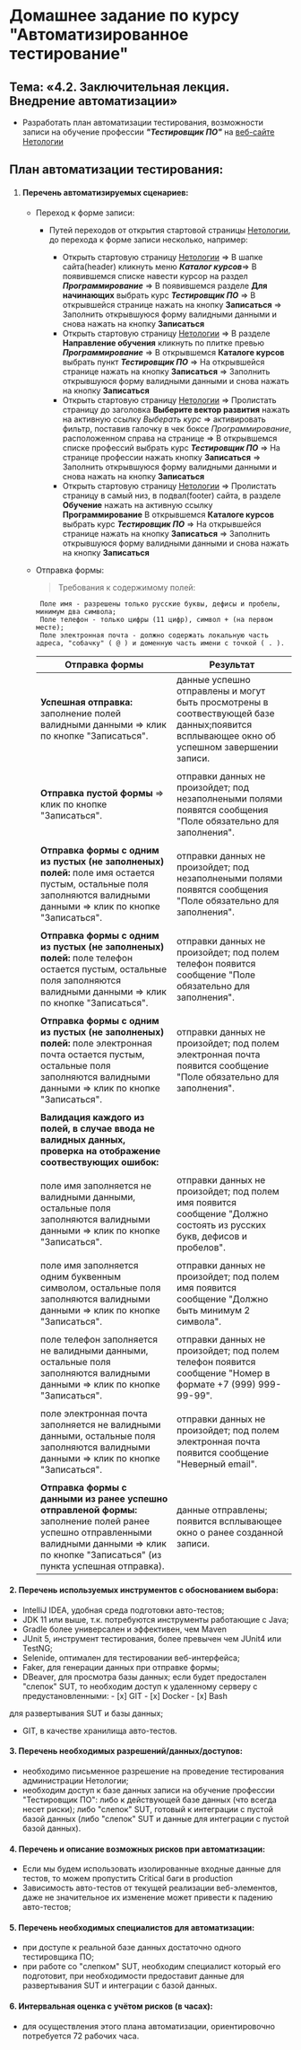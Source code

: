 # Домашнее задание по курсу "Автоматизированное тестирование"
## Тема: «4.2. Заключительная лекция. Внедрение автоматизации»
- Разработать план автоматизации тестирования, возможности записи на обучение профессии ***"Тестировщик ПО"*** на [веб-сайте Нетологии](https://netology.ru/)
## План автоматизации тестирования:  
1. #### Перечень автоматизируемых сценариев:
   
   * Переход к форме записи:
        * Путей переходов от открытия стартовой страницы [Нетологии](https://netology.ru/), до перехода к форме записи несколько, например:
        
           + Открыть стартовую страницу [Нетологии](https://netology.ru/) => В шапке сайта(header) кликнуть меню ***Каталог курсов***=> В появившемся списке навести курсор на раздел ***Программирование*** => В появившемся разделе **Для начинающих** выбрать курс ***Тестировщик ПО*** => В открывшейся странице нажать на кнопку **Записаться** => Заполнить открывшуюся форму валидными данными и снова нажать на кнопку **Записаться**
           + Открыть стартовую страницу [Нетологии](https://netology.ru/) => В разделе **Направление обучения**  кликнуть по плитке превью ***Программирование*** => В открывшемся **Каталоге курсов** выбрать пункт ***Тестировщик ПО*** => На открывшейся странице нажать на кнопку **Записаться** => Заполнить открывшуюся форму валидными данными и снова нажать на кнопку **Записаться**
           + Открыть стартовую страницу [Нетологии](https://netology.ru/) => Пролистать страницу до заголовка **Выберите вектор развития** нажать на активную ссылку *Выберать курс* => активировать фильтр, поставив галочку в чек боксе *Программирование*, расположенном справа на странице => В открывшемся списке профессий выбрать курс ***Тестировщик ПО*** => На странице профессии нажать кнопку **Записаться** => Заполнить открывшуюся форму валидными данными и снова нажать на кнопку **Записаться**
           + Открыть стартовую страницу [Нетологии](https://netology.ru/) => Пролистать страницу в самый низ, в подвал(footer) сайта, в разделе **Обучение** нажать на активную ссылку **Программирование** В открывшемся **Каталоге курсов** выбрать курс ***Тестировщик ПО*** => На открывшейся странице нажать на кнопку **Записаться** => Заполнить открывшуюся форму валидными данными и снова нажать на кнопку **Записаться**
   
   * Отправка формы:
    
       >Требования к содержимому полей:
        ```
         Поле имя - разрешены только русские буквы, дефисы и пробелы, минимум два символа;
         Поле телефон - только цифры (11 цифр), символ + (на первом месте);
         Поле электронная почта - должно содержать локальную часть адреса, "собачку" ( @ ) и доменную часть имени с точкой ( . ).
       ```
      | Отправка формы                                               |  Результат                                                                     |
      |--------------------------------------------------------------|--------------------------------------------------------------------------------|
      |__Успешная отправка:__ заполнение полей валидными данными => клик по кнопке "Записаться".  |данные успешно отправлены и могут быть просмотрены в соотвествующей базе данных;появится всплывающее окно об успешном завершении записи.|
      |                                                              |                        |
      |__Отправка пустой формы__ => клик по кнопке "Записаться".|отправки данных не произойдет; под незаполнеными полями появятся сообщения "Поле обязательно для заполнения".| 
      |                                                              |                                                                                        |
      |__Отправка формы с одним из пустых (не заполненых) полей:__ поле имя остается пустым, остальные поля заполняются валидными данными => клик по кнопке "Записаться".|отправки данных не произойдет; под незаполнеными полями появятся сообщения "Поле обязательно для заполнения".|
      |                                                              |                                                                                       |
      |__Отправка формы с одним из пустых (не заполненых) полей:__ поле телефон остается пустым, остальные поля заполняются валидными данными => клик по кнопке "Записаться".|отправки данных не произойдет; под полем телефон появится сообщение "Поле обязательно для заполнения".|
      |                                                               |                                                                                      |
      |__Отправка формы с одним из пустых (не заполненых) полей:__ поле электронная почта остается пустым, остальные поля заполняются валидными данными => клик по кнопке "Записаться".|отправки данных не произойдет; под полем электронная почта появится сообщение "Поле обязательно для заполнения".|
      |                                                               |                                                                                                |
      |__Валидация каждого из полей, в случае ввода не валидных данных, проверка на отображение соотвествующих ошибок:__                                     
      |                                              |                                              |
      |поле имя заполняется не валидными данными, остальные поля заполняются валидными данными => клик по кнопке "Записаться".|отправки данных не произойдет; под полем имя появится сообщение "Должно состоять из русских букв, дефисов и пробелов".|
      |                                              |                                                |
      |поле имя заполняется одним буквенным символом, остальные поля заполняются валидными данными => клик по кнопке "Записаться".|отправки данных не произойдет; под полем имя появится сообщение "Должно быть минимум 2 символа".|
      |                                              |                                                 |
      |поле телефон заполняется не валидными данными, остальные поля заполняются валидными данными => клик по кнопке "Записаться".|отправки данных не произойдет; под полем телефон появится сообщение "Номер в формате +7 (999) 999-99-99".|
      |                                                 |                                                  |
      |поле электронная почта заполняется не валидными данными, остальные поля заполняются валидными данными => клик по кнопке "Записаться".|отправки данных не произойдет; под полем электронная почта появится сообщение "Неверный email".|
      |                                                 |                                                  |
      |__Отправка формы с данными из ранее успешно отправленой формы:__ заполнение полей ранее успешно отправленными валидными данными => клик по кнопке "Записаться" (из пункта успешная отправка).|данные отправлены; появится всплывающее окно о ранее созданной записи.| 
   
 #### 2. Перечень используемых инструментов с обоснованием выбора:
 
   + IntelliJ IDEA, удобная среда подготовки авто-тестов;
   + JDK 11 или выше, т.к. потребуются инструменты работающие с Java;
   + Gradle более универсален и эффективен, чем Maven
   + JUnit 5, инструмент тестирования, более превычен чем JUnit4 или TestNG;
   + Selenide, оптимален для тестировании веб-интерфейса;
   + Faker, для генерации данных при отправке формы;
   + DBeaver, для просмотра базы данных;
   если будет предостален "слепок" SUT, то необходим доступ к удаленному серверу с предустановленными:
    - [x] GIT
    - [x] Docker
    - [x] Bash
   
  для развертывания SUT и базы данных;
   + GIT, в качестве хранилища авто-тестов.
 
#### 3. Перечень необходимых разрешений/данных/доступов:
  + необходимо письменное разрешение на проведение тестирования администрации Нетологии;
  + необходим доступ к базе данных записи на обучение профессии "Тестировщик ПО":
  либо к действующей базе данных (что всегда несет риски);
  либо "слепок" SUT, готовый к интеграции с пустой базой данных (либо "слепок" SUT и данные для интеграции с пустой базой данных).
  
#### 4. Перечень и описание возможных рисков при автоматизации:
  + Если мы будем использовать изолированные входные данные для тестов, то можем пропустить Critical баги в production
  + Зависимость авто-тестов от текущей реализации веб-элементов, даже не значительное их изменение может привести к падению авто-тестов;
  
#### 5. Перечень необходимых специалистов для автоматизации:
  + при доступе к реальной базе данных достаточно одного тестировщика ПО;
  + при работе со "слепком" SUT, необходим специалист который его подготовит, при необходимости предоставит данные для развертывания SUT и интеграции с базой данных.

#### 6. Интервальная оценка с учётом рисков (в часах):
  + для осуществления этого плана автоматизации, ориентировочно потребуется 72 рабочих часа.


 





